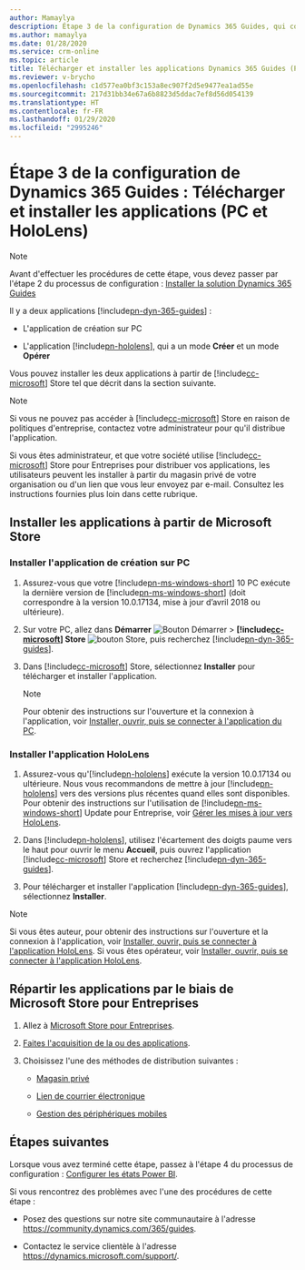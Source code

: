```yaml
---
author: Mamaylya
description: Étape 3 de la configuration de Dynamics 365 Guides, qui comprend le téléchargement et l'installation du PC et des applications HoloLens.
ms.author: mamaylya
ms.date: 01/28/2020
ms.service: crm-online
ms.topic: article
title: Télécharger et installer les applications Dynamics 365 Guides (PC et HoloLens)
ms.reviewer: v-brycho
ms.openlocfilehash: c1d577ea0bf3c153a8ec907f2d5e9477ea1ad55e
ms.sourcegitcommit: 217d31bb34e67a6b8823d5ddac7ef8d56d054139
ms.translationtype: HT
ms.contentlocale: fr-FR
ms.lasthandoff: 01/29/2020
ms.locfileid: "2995246"
---
```

# <a name="dynamics-365-guides-setup-step-3-download-and-install-the-apps-pc-and-hololens"></a>Étape 3 de la configuration de Dynamics 365 Guides : Télécharger et installer les applications (PC et HoloLens)

>[!NOTE]
>Avant d'effectuer les procédures de cette étape, vous devez passer par l'étape 2 du processus de configuration : [Installer la solution Dynamics 365 Guides](setup-step-two.md)

Il y a deux applications [!include[pn-dyn-365-guides](../includes/pn-dyn-365-guides.md)] : 

- L'application de création sur PC

- L'application [!include[pn-hololens](../includes/pn-hololens.md)], qui a un mode **Créer** et un mode **Opérer**

Vous pouvez installer les deux applications à partir de [!include[cc-microsoft](../includes/cc-microsoft.md)] Store tel que décrit dans la section suivante.

> [!NOTE]
> Si vous ne pouvez pas accéder à [!include[cc-microsoft](../includes/cc-microsoft.md)] Store en raison de politiques d'entreprise, contactez votre administrateur pour qu'il distribue l'application.

Si vous êtes administrateur, et que votre société utilise [!include[cc-microsoft](../includes/cc-microsoft.md)] Store pour Entreprises pour distribuer vos applications, les utilisateurs peuvent les installer à partir du magasin privé de votre organisation ou d'un lien que vous leur envoyez par e-mail. Consultez les instructions fournies plus loin dans cette rubrique.

## <a name="install-the-apps-from-microsoft-store"></a>Installer les applications à partir de Microsoft Store

### <a name="install-the-pc-authoring-app"></a>Installer l'application de création sur PC 
1.  Assurez-vous que votre [!include[pn-ms-windows-short](../includes/pn-ms-windows-short.md)] 10 PC exécute la dernière version de [!include[pn-ms-windows-short](../includes/pn-ms-windows-short.md)] (doit correspondre à la version 10.0.17134, mise à jour d’avril 2018 ou ultérieure).

2.  Sur votre PC, allez dans **Démarrer** ![Bouton Démarrer](media/windows-button.png "Bouton Démarrer") > **[!include[cc-microsoft](../includes/cc-microsoft.md)] Store** ![bouton Store](media/store-button.png "Bouton Store"), puis recherchez [!include[pn-dyn-365-guides](../includes/pn-dyn-365-guides.md)].

3.  Dans [!include[cc-microsoft](../includes/cc-microsoft.md)] Store, sélectionnez **Installer** pour télécharger et installer l'application.

    > [!NOTE]
    > Pour obtenir des instructions sur l'ouverture et la connexion à l'application, voir [Installer, ouvrir, puis se connecter à l'application du PC](install-sign-in-pc-app.md).

### <a name="install-the-hololens-app"></a>Installer l'application HoloLens

1.  Assurez-vous qu'[!include[pn-hololens](../includes/pn-hololens.md)] exécute la version 10.0.17134 ou ultérieure. Nous vous recommandons de mettre à jour [!include[pn-hololens](../includes/pn-hololens.md)] vers des versions plus récentes quand elles sont disponibles. Pour obtenir des instructions sur l'utilisation de [!include[pn-ms-windows-short](../includes/pn-ms-windows-short.md)] Update pour Entreprise, voir [Gérer les mises à jour vers HoloLens](https://docs.microsoft.com/HoloLens/hololens-updates).

2.  Dans [!include[pn-hololens](../includes/pn-hololens.md)], utilisez l'écartement des doigts paume vers le haut pour ouvrir le menu **Accueil**, puis ouvrez l'application [!include[cc-microsoft](../includes/cc-microsoft.md)] Store et recherchez [!include[pn-dyn-365-guides](../includes/pn-dyn-365-guides.md)].

3.  Pour télécharger et installer l'application [!include[pn-dyn-365-guides](../includes/pn-dyn-365-guides.md)], sélectionnez **Installer**.

> [!NOTE] 
> Si vous êtes auteur, pour obtenir des instructions sur l'ouverture et la connexion à l'application, voir [Installer, ouvrir, puis se connecter à l'application HoloLens](install-sign-in-hololens-app.md). Si vous êtes opérateur, voir [Installer, ouvrir, puis se connecter à l'application HoloLens](install-sign-in-operator.md).

## <a name="distribute-the-apps-through-microsoft-store-for-business"></a>Répartir les applications par le biais de Microsoft Store pour Entreprises

1.  Allez à [Microsoft Store pour Entreprises](https://businessstore.microsoft.com/store).

2.  [Faites l'acquisition de la ou des applications](https://docs.microsoft.com/microsoft-store/acquire-apps-microsoft-store-for-business).

3.  Choisissez l'une des méthodes de distribution suivantes :

    - [Magasin privé](https://docs.microsoft.com/microsoft-store/distribute-apps-from-your-private-store)
    
    - [Lien de courrier électronique](https://docs.microsoft.com/microsoft-store/assign-apps-to-employees)
    
    - [Gestion des périphériques mobiles](https://docs.microsoft.com/microsoft-store/configure-mdm-provider-microsoft-store-for-business)

## <a name="whats-next"></a>Étapes suivantes

Lorsque vous avez terminé cette étape, passez à l'étape 4 du processus de configuration : [Configurer les états Power BI](setup-step-four.md).

Si vous rencontrez des problèmes avec l'une des procédures de cette étape :

- Posez des questions sur notre site communautaire à l'adresse https://community.dynamics.com/365/guides.

- Contactez le service clientèle à l'adresse https://dynamics.microsoft.com/support/.

